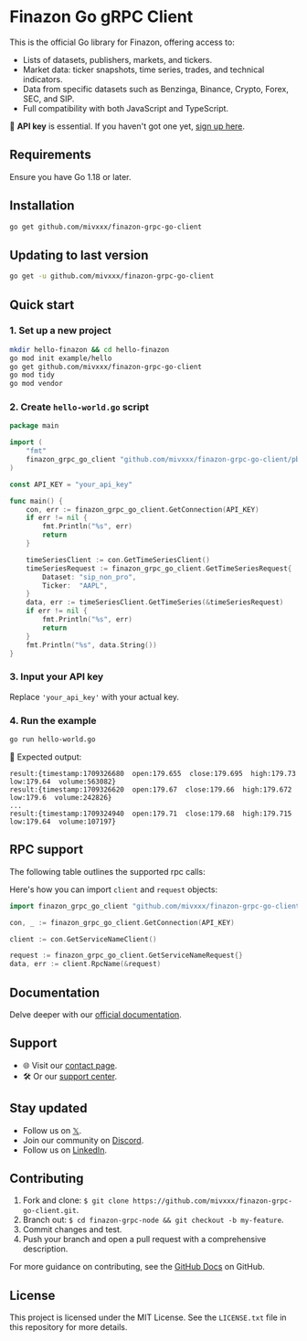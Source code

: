# Finazon Go gRPC Client

This is the official Go library for Finazon, offering access to:
- Lists of datasets, publishers, markets, and tickers.
- Market data: ticker snapshots, time series, trades, and technical indicators.
- Data from specific datasets such as Benzinga, Binance, Crypto, Forex, SEC, and SIP.
- Full compatibility with both JavaScript and TypeScript.

🔑 **API key** is essential. If you haven't got one yet, [sign up here](https://finazon.io/).

## Requirements

Ensure you have Go 1.18 or later.

## Installation

```bash
go get github.com/mivxxx/finazon-grpc-go-client
```

## Updating to last version

```bash
go get -u github.com/mivxxx/finazon-grpc-go-client
```

## Quick start

### 1. Set up a new project
```bash
mkdir hello-finazon && cd hello-finazon
go mod init example/hello
go get github.com/mivxxx/finazon-grpc-go-client
go mod tidy
go mod vendor
```

### 2. Create `hello-world.go` script
```go
package main

import (
	"fmt"
	finazon_grpc_go_client "github.com/mivxxx/finazon-grpc-go-client/pb"
)

const API_KEY = "your_api_key"

func main() {
	con, err := finazon_grpc_go_client.GetConnection(API_KEY)
	if err != nil {
		fmt.Println("%s", err)
		return
	}

	timeSeriesClient := con.GetTimeSeriesClient()
	timeSeriesRequest := finazon_grpc_go_client.GetTimeSeriesRequest{
		Dataset: "sip_non_pro",
		Ticker:  "AAPL",
	}
	data, err := timeSeriesClient.GetTimeSeries(&timeSeriesRequest)
	if err != nil {
		fmt.Println("%s", err)
		return
	}
	fmt.Println("%s", data.String())
}
```

### 3. Input your API key
Replace `'your_api_key'` with your actual key.

### 4. Run the example
```bash
go run hello-world.go
```

📝 Expected output:
```
result:{timestamp:1709326680  open:179.655  close:179.695  high:179.73  low:179.64  volume:563082}
result:{timestamp:1709326620  open:179.67  close:179.66  high:179.672  low:179.6  volume:242826}
...
result:{timestamp:1709324940  open:179.71  close:179.68  high:179.715  low:179.64  volume:107197}
```

## RPC support

The following table outlines the supported rpc calls:
<!--rpc_table_boundary-->
<!--rpc_table_boundary-->
Here's how you can import `client` and `request` objects:
```go
import finazon_grpc_go_client "github.com/mivxxx/finazon-grpc-go-client/pb"

con, _ := finazon_grpc_go_client.GetConnection(API_KEY)

client := con.GetServiceNameClient()

request := finazon_grpc_go_client.GetServiceNameRequest{}
data, err := client.RpcName(&request)
```

## Documentation
Delve deeper with our [official documentation](https://finazon.io/docs).

## Support
- 🌐 Visit our [contact page](https://finazon.io/contact-sales).
- 🛠 Or our [support center](https://support.finazon.io/en/).

## Stay updated
- Follow us on [𝕏](https://twitter.com/finazon_io).
- Join our community on [Discord](https://discord.gg/D5u4ZpB7w7).
- Follow us on [LinkedIn](https://www.linkedin.com/company/finazon).

## Contributing
1. Fork and clone: `$ git clone https://github.com/mivxxx/finazon-grpc-go-client.git`.
2. Branch out: `$ cd finazon-grpc-node && git checkout -b my-feature`.
3. Commit changes and test.
4. Push your branch and open a pull request with a comprehensive description.

For more guidance on contributing, see the [GitHub Docs](https://docs.github.com/en/get-started/quickstart/contributing-to-projects) on GitHub.

## License

This project is licensed under the MIT License. See the `LICENSE.txt` file in this repository for more details.
